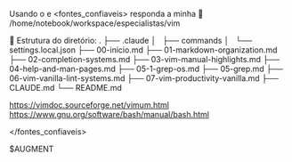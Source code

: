 Usando o <conhecimento> e <fontes_confiaveis> responda a minha <pergunta>
<conhecimento>
📁 /home/notebook/workspace/especialistas/vim

🌳 Estrutura do diretório:
.
├── .claude
│   ├── commands
│   └── settings.local.json
├── 00-inicio.md
├── 01-markdown-organization.md
├── 02-completion-systems.md
├── 03-vim-manual-highlights.md
├── 04-help-and-man-pages.md
├── 05-1-grep-os.md
├── 05-grep.md
├── 06-vim-vanilla-lint-systems.md
├── 07-vim-productivity-vanilla.md
├── CLAUDE.md
└── README.md


</conhecimento>
<fontes_confiaveis>

https://vimdoc.sourceforge.net/vimum.html
https://www.gnu.org/software/bash/manual/bash.html

</fontes_confiaveis>
<pergunta>

$AUGMENT

</pergunta>

